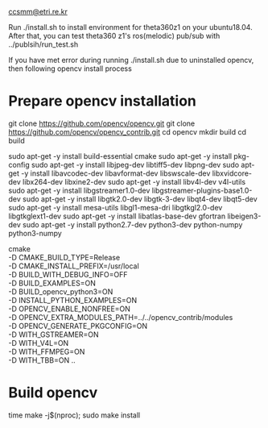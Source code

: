 ccsmm@etri.re.kr

Run ./install.sh to install environment for theta360z1 on your ubuntu18.04.
After that, you can test theta360 z1's ros(melodic) pub/sub with ../publsih/run_test.sh

If you have met error during running ./install.sh due to uninstalled opencv, then following opencv install process

# Prepare opencv installation

git clone https://github.com/opencv/opencv.git
git clone https://github.com/opencv/opencv_contrib.git
cd opencv
mkdir build
cd build

sudo apt-get -y install build-essential cmake
sudo apt-get -y install pkg-config
sudo apt-get -y install libjpeg-dev libtiff5-dev libpng-dev 
sudo apt-get -y install libavcodec-dev libavformat-dev libswscale-dev libxvidcore-dev libx264-dev libxine2-dev
sudo apt-get -y install libv4l-dev v4l-utils
sudo apt-get -y install libgstreamer1.0-dev libgstreamer-plugins-base1.0-dev
sudo apt-get -y install libgtk2.0-dev libgtk-3-dev libqt4-dev libqt5-dev
sudo apt-get -y install mesa-utils libgl1-mesa-dri libgtkgl2.0-dev libgtkglext1-dev
sudo apt-get -y install libatlas-base-dev gfortran libeigen3-dev
sudo apt-get -y install python2.7-dev python3-dev python-numpy python3-numpy

cmake \
	-D CMAKE_BUILD_TYPE=Release	\
	-D CMAKE_INSTALL_PREFIX=/usr/local \
	-D BUILD_WITH_DEBUG_INFO=OFF \
	-D BUILD_EXAMPLES=ON \
	-D BUILD_opencv_python3=ON \
	-D INSTALL_PYTHON_EXAMPLES=ON \
	-D OPENCV_ENABLE_NONFREE=ON \
	-D OPENCV_EXTRA_MODULES_PATH=../../opencv_contrib/modules \
	-D OPENCV_GENERATE_PKGCONFIG=ON \
	-D WITH_GSTREAMER=ON \
	-D WITH_V4L=ON \
	-D WITH_FFMPEG=ON \
	-D WITH_TBB=ON ..

# Build opencv
time make -j$(nproc); sudo make install
